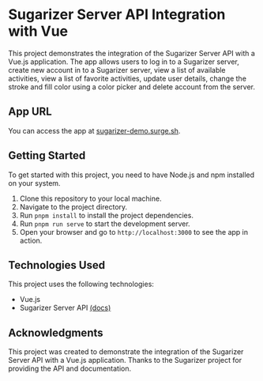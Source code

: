 # Sugarizer Server API Integration with Vue

This project demonstrates the integration of the Sugarizer Server API with a Vue.js application. The app allows users to log in to a Sugarizer server, create new account in to a Sugarizer server, view a list of available activities, view a list of favorite activities, update user details, change the stroke and fill color using a color picker and delete account from the server.

## App URL

You can access the app at [sugarizer-demo.surge.sh](https://sugarizer-demo.surge.sh/).

## Getting Started

To get started with this project, you need to have Node.js and npm installed on your system.

1. Clone this repository to your local machine.
2. Navigate to the project directory.
3. Run `pnpm install` to install the project dependencies.
4. Run `pnpm run serve` to start the development server.
5. Open your browser and go to `http://localhost:3000` to see the app in action.

## Technologies Used

This project uses the following technologies:

- Vue.js
- Sugarizer Server API [(docs)](https://dev.sugarizer.org/docs/)

## Acknowledgments

This project was created to demonstrate the integration of the Sugarizer Server API with a Vue.js application. Thanks to the Sugarizer project for providing the API and documentation.

